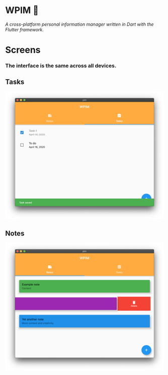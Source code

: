 # **WPIM** 💾
*A cross-platform personal information manager written in Dart with the Flutter framework.*

# **Screens**
### The interface is the same across all devices.

## Tasks                                            
![MacOS screenshot of Tasks](screens/tasksScreen.png)

## Notes
![MacOS screenshot of Notes](screens/notesScreen.png)
